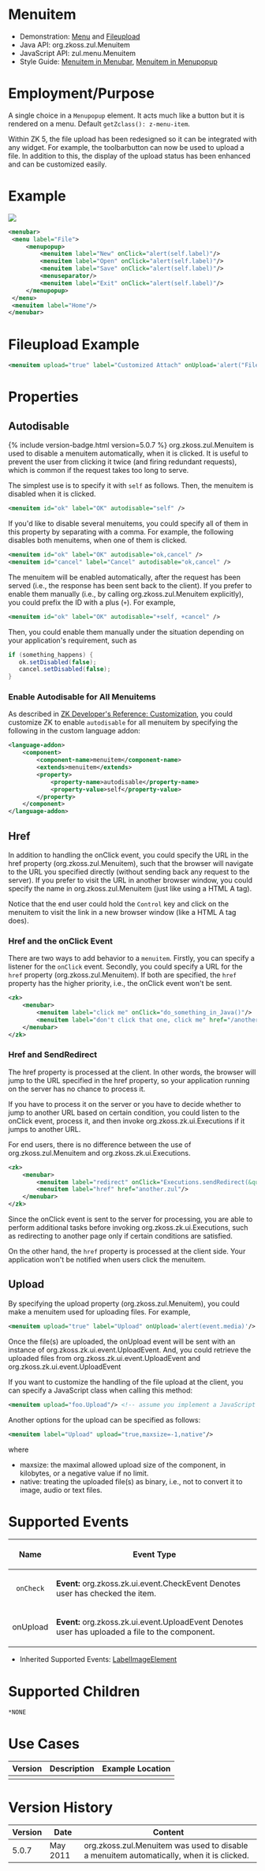 

# Menuitem

- Demonstration: [Menu](http://www.zkoss.org/zkdemo/menu) and
  [Fileupload](Small_Talks/2009/July/ZK_5:_New_File_Upload#Live_Demo)
- Java API: <javadoc>org.zkoss.zul.Menuitem</javadoc>
- JavaScript API: <javadoc directory="jsdoc">zul.menu.Menuitem</javadoc>
- Style Guide: [ Menuitem in
  Menubar](ZK_Style_Guide/XUL_Component_Specification/Menubar/Menuitem_in_Menubar),
  [ Menuitem in
  Menupopup](ZK_Style_Guide/XUL_Component_Specification/Menupopup/Menuitem_in_Menupopup)

# Employment/Purpose

A single choice in a `Menupopup` element. It acts much like a button but
it is rendered on a menu. Default `getZclass(): z-menu-item`.

Within ZK 5, the file upload has been redesigned so it can be integrated
with any widget. For example, the toolbarbutton can now be used to
upload a file. In addition to this, the display of the upload status has
been enhanced and can be customized easily.

# Example

![](images/ZKComRef_Menuitem.png)

``` xml
<menubar>
 <menu label="File">
     <menupopup>
         <menuitem label="New" onClick="alert(self.label)"/>
         <menuitem label="Open" onClick="alert(self.label)"/>
         <menuitem label="Save" onClick="alert(self.label)"/>
         <menuseparator/>
         <menuitem label="Exit" onClick="alert(self.label)"/>
     </menupopup>
 </menu>
 <menuitem label="Home"/>
</menubar>
```

# Fileupload Example

``` xml
<menuitem upload="true" label="Customized Attach" onUpload='alert("File is uploaded!")'/>
```

# Properties

## Autodisable

{% include version-badge.html version=5.0.7 %}
<javadoc method="setAutodisable(java.lang.String)">org.zkoss.zul.Menuitem</javadoc>
is used to disable a menuitem automatically, when it is clicked. It is
useful to prevent the user from clicking it twice (and firing redundant
requests), which is common if the request takes too long to serve.

The simplest use is to specify it with `self` as follows. Then, the
menuitem is disabled when it is clicked.

``` xml
<menuitem id="ok" label="OK" autodisable="self" />
```

If you'd like to disable several menuitems, you could specify all of
them in this property by separating with a comma. For example, the
following disables both menuitems, when one of them is clicked.

``` xml
<menuitem id="ok" label="OK" autodisable="ok,cancel" />
<menuitem id="cancel" label="Cancel" autodisable="ok,cancel" />
```

The menuitem will be enabled automatically, after the request has been
served (i.e., the response has been sent back to the client). If you
prefer to enable them manually (i.e., by calling
<javadoc method="setDisabled(boolean)">org.zkoss.zul.Menuitem</javadoc>
explicitly), you could prefix the ID with a plus (`+`). For example,

``` xml
<menuitem id="ok" label="OK" autodisable="+self, +cancel" />
```

Then, you could enable them manually under the situation depending on
your application's requirement, such as

``` java
if (something_happens) {
   ok.setDisabled(false);
   cancel.setDisabled(false);
}
```

### Enable Autodisable for All Menuitems

As described in [ZK Developer's Reference:
Customization]({{site.baseurl}}/zk_dev_ref/Customization/Component_Properties),
you could customize ZK to enable `autodisable` for all menuitem by
specifying the following in the custom language addon:

``` xml
<language-addon>
    <component>
        <component-name>menuitem</component-name>
        <extends>menuitem</extends>
        <property>
            <property-name>autodisable</property-name>
            <property-value>self</property-value>
        </property>
    </component>
</language-addon>
```

## Href

In addition to handling the onClick event, you could specify the URL in
the href property
(<javadoc method="setHref(java.lang.String)">org.zkoss.zul.Menuitem</javadoc>),
such that the browser will navigate to the URL you specified directly
(without sending back any request to the server). If you prefer to visit
the URL in another browser window, you could specify the name in
<javadoc method="setTarget(java.lang.String)">org.zkoss.zul.Menuitem</javadoc>
(just like using a HTML A tag).

Notice that the end user could hold the `Control` key and click on the
menuitem to visit the link in a new browser window (like a HTML A tag
does).

### Href and the onClick Event

There are two ways to add behavior to a `menuitem`. Firstly, you can
specify a listener for the `onClick` event. Secondly, you could specify
a URL for the `href` property
(<javadoc method="setHref(java.lang.String)">org.zkoss.zul.Menuitem</javadoc>).
If both are specified, the `href` property has the higher priority,
i.e., the onClick event won't be sent.

``` xml
<zk>
    <menubar>
        <menuitem label="click me" onClick="do_something_in_Java()"/>
        <menuitem label="don't click that one, click me" href="/another_page.zul"/>
    </menubar>
</zk>
```

### Href and SendRedirect

The href property is processed at the client. In other words, the
browser will jump to the URL specified in the href property, so your
application running on the server has no chance to process it.

If you have to process it on the server or you have to decide whether to
jump to another URL based on certain condition, you could listen to the
onClick event, process it, and then invoke
<javadoc method="sendRedirect(java.lang.String)">org.zkoss.zk.ui.Executions</javadoc>
if it jumps to another URL.

For end users, there is no difference between the use of
<javadoc method="setHref(java.lang.String)">org.zkoss.zul.Menuitem</javadoc>
and
<javadoc method="sendRedirect(java.lang.String)">org.zkoss.zk.ui.Executions</javadoc>.

``` xml
<zk>
    <menubar>       
        <menuitem label="redirect" onClick="Executions.sendRedirect(&quot;another.zul&quot;)"/>
        <menuitem label="href" href="another.zul"/>
    </menubar>
</zk>
```

Since the onClick event is sent to the server for processing, you are
able to perform additional tasks before invoking
<javadoc method="sendRedirect(java.lang.String)">org.zkoss.zk.ui.Executions</javadoc>,
such as redirecting to another page only if certain conditions are
satisfied.

On the other hand, the `href` property is processed at the client side.
Your application won't be notified when users click the menuitem.

## Upload

By specifying the upload property
(<javadoc method="setUpload(java.lang.String)">org.zkoss.zul.Menuitem</javadoc>),
you could make a menuitem used for uploading files. For example,

``` xml
<menuitem upload="true" label="Upload" onUpload='alert(event.media)'/>
```

Once the file(s) are uploaded, the onUpload event will be sent with an
instance of <javadoc>org.zkoss.zk.ui.event.UploadEvent</javadoc>. And,
you could retrieve the uploaded files from
<javadoc method="getMedia()">org.zkoss.zk.ui.event.UploadEvent</javadoc>
and
<javadoc method="getMedias()">org.zkoss.zk.ui.event.UploadEvent</javadoc>

If you want to customize the handling of the file upload at the client,
you can specify a JavaScript class when calling this method:

``` xml
<menuitem upload="foo.Upload"/> <!-- assume you implement a JavaScript class: foo.Upload -->
```

Another options for the upload can be specified as follows:

``` xml
<menuitem label="Upload" upload="true,maxsize=-1,native"/>
```

where

- maxsize: the maximal allowed upload size of the component, in
  kilobytes, or a negative value if no limit.
- native: treating the uploaded file(s) as binary, i.e., not to convert
  it to image, audio or text files.

# Supported Events

<table>
<thead>
<tr class="header">
<th><center>
<p>Name</p>
</center></th>
<th><center>
<p>Event Type</p>
</center></th>
</tr>
</thead>
<tbody>
<tr class="odd">
<td><center>
<p><code>onCheck</code></p>
</center></td>
<td><p><strong>Event:</strong>
<javadoc>org.zkoss.zk.ui.event.CheckEvent</javadoc> Denotes user has
checked the item.</p></td>
</tr>
<tr class="even">
<td><center>
<p>onUpload</p>
</center></td>
<td><p><strong>Event:</strong>
<javadoc>org.zkoss.zk.ui.event.UploadEvent</javadoc> Denotes user has
uploaded a file to the component.</p></td>
</tr>
</tbody>
</table>

- Inherited Supported Events: [
  LabelImageElement](ZK_Component_Reference/Base_Components/LabelImageElement#Supported_Events)

# Supported Children

`*NONE`

# Use Cases

| Version | Description | Example Location |
|---------|-------------|------------------|
|         |             |                  |

# Version History



| Version | Date     | Content                                                                                                                                               |
|---------|----------|-------------------------------------------------------------------------------------------------------------------------------------------------------|
| 5.0.7   | May 2011 | <javadoc method="setAutodisable(java.lang.String)">org.zkoss.zul.Menuitem</javadoc> was used to disable a menuitem automatically, when it is clicked. |


